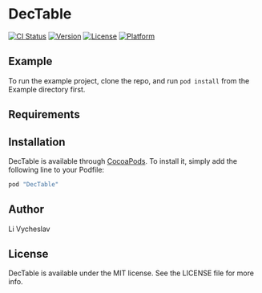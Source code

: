 # DecTable

[![CI Status](http://img.shields.io/travis/vahob@utilitynyc.com/DecTable.svg?style=flat)](https://travis-ci.org/vahob@utilitynyc.com/DecTable)
[![Version](https://img.shields.io/cocoapods/v/DecTable.svg?style=flat)](http://cocoapods.org/pods/DecTable)
[![License](https://img.shields.io/cocoapods/l/DecTable.svg?style=flat)](http://cocoapods.org/pods/DecTable)
[![Platform](https://img.shields.io/cocoapods/p/DecTable.svg?style=flat)](http://cocoapods.org/pods/DecTable)

## Example

To run the example project, clone the repo, and run `pod install` from the Example directory first.

## Requirements

## Installation

DecTable is available through [CocoaPods](http://cocoapods.org). To install
it, simply add the following line to your Podfile:

```ruby
pod "DecTable"
```

## Author

Li Vycheslav

## License

DecTable is available under the MIT license. See the LICENSE file for more info.
